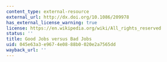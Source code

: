 ```yaml
---
content_type: external-resource
external_url: http://dx.doi.org/10.1086/209978
has_external_license_warning: true
license: https://en.wikipedia.org/wiki/All_rights_reserved
status: ''
title: Good Jobs versus Bad Jobs
uid: 045e63a3-e967-4e08-88b0-020e2a7565dd
wayback_url: ''
---
```

